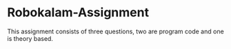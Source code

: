 # Robokalam-Assignment
This assignment consists of three questions, two are program code and one is theory based.
